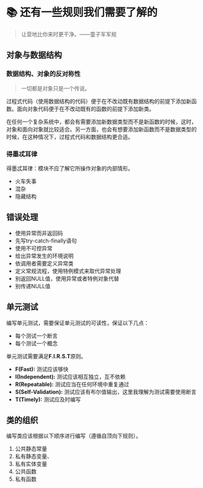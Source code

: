 # :books: 还有一些规则我们需要了解的

> 让营地比你来时更干净。——童子军军规

## 对象与数据结构

### 数据结构、对象的反对称性

> 一切都是对象只是一个传说。

过程式代码（使用数据结构的代码）便于在不改动既有数据结构的前提下添加新函数。面向对象代码便于在不改动既有的函数的前提下添加新类。

在任何一个复杂系统中，都会有需要添加新数据类型而不是新函数的时候，这时，对象和面向对象就比较适合。另一方面，也会有想要添加新函数而不是数据类型的时候，在这种情况下，过程式代码和数据结构更合适。

### 得墨忒耳律

得墨忒耳律：模块不应了解它所操作对象的内部情形。

- 火车失事
- 混杂
- 隐藏结构

## 错误处理

- 使用异常而非返回码
- 先写try-catch-finally语句
- 使用不可控异常
- 给出异常发生的环境说明
- 依调用者需要定义异常类
- 定义常规流程，使用特例模式来取代异常处理
- 别返回NULL值，使用异常或者特例对象代替
- 别传递NULL值

## 单元测试

编写单元测试，需要保证单元测试的可读性，保证以下几点：

- 每个测试一个断言
- 每个测试一个概念

单元测试需要满足**F.I.R.S.T**原则。

- **F(Fast):** 测试应该够快
- **I(Independent):** 测试应该相互独立，互不依赖
- **R(Repeatable):** 测试应当在任何环境中重复通过
- **S(Self-Validation):** 测试应该有布尔值输出，这里我理解为测试需要使用断言
- **T(Timely):** 测试应及时编写

## 类的组织

编写类应该根据以下顺序进行编写（遵循自顶向下规则）。

1. 公共静态常量
2. 私有静态变量、
3. 私有实体变量
4. 公共函数
5. 私有函数
